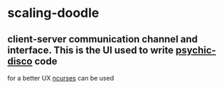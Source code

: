 # scaling-doodle
client-server communication channel and interface.
This is the UI used to write [psychic-disco](https://github.com/AlessandroTambellini/psychic-disco) code
---
for a better UX [ncurses](https://www.google.com/url?sa=t&rct=j&q=&esrc=s&source=web&cd=&ved=2ahUKEwjK0e2Lv7mEAxUKgP0HHUWeD90QFnoECBcQAQ&url=https%3A%2F%2Ftldp.org%2FHOWTO%2FNCURSES-Programming-HOWTO%2Fintro.html&usg=AOvVaw2em5zs44xJCqNIZeDSBTHb&opi=89978449) can be used

